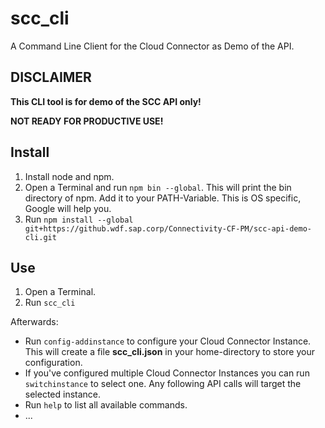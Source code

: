# scc_cli
A Command Line Client for the Cloud Connector as Demo of the API.

## DISCLAIMER
**This CLI tool is for demo of the SCC API only!**

**NOT READY FOR PRODUCTIVE USE!**

## Install
1. Install node and npm.
1. Open a Terminal and run `npm bin --global`. This will print the bin directory of npm. Add it to your PATH-Variable. This is OS specific, Google will help you.
1. Run `npm install --global git+https://github.wdf.sap.corp/Connectivity-CF-PM/scc-api-demo-cli.git`

## Use
1. Open a Terminal.
1. Run `scc_cli`

Afterwards:
  - Run `config-addinstance` to configure your Cloud Connector Instance. This will create a file **scc_cli.json** in your home-directory to store your configuration.
  - If you've configured multiple Cloud Connector Instances you can run `switchinstance` to select one. Any following API calls will target the selected instance.
  - Run `help` to list all available commands.
  - ...
